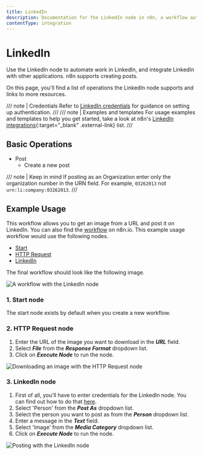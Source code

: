 ```yaml
---
title: LinkedIn
description: Documentation for the LinkedIn node in n8n, a workflow automation platform. Includes details of operations and configuration, and links to examples and credentials information.
contentType: integration
---
```


# LinkedIn

Use the LinkedIn node to automate work in LinkedIn, and integrate LinkedIn with other applications. n8n supports creating posts.

On this page, you'll find a list of operations the LinkedIn node supports and links to more resources.

/// note | Credentials
Refer to [LinkedIn credentials](/integrations/builtin/credentials/linkedIn/) for guidance on setting up authentication. 
///
/// note | Examples and templates
For usage examples and templates to help you get started, take a look at n8n's [LinkedIn integrations](https://n8n.io/integrations/linkedin/){:target="_blank" .external-link} list.
///

## Basic Operations

* Post
    * Create a new post

/// note | Keep in mind
If posting as an Organization enter only the organization number in the URN field. For example, `03262013` not `urn:li:company:03262013`.
///

## Example Usage

This workflow allows you to get an image from a URL and post it on LinkedIn. You can also find the [workflow](https://n8n.io/workflows/681) on n8n.io. This example usage workflow would use the following nodes.
- [Start](/integrations/builtin/core-nodes/n8n-nodes-base.start/)
- [HTTP Request](/integrations/builtin/core-nodes/n8n-nodes-base.httprequest/)
- [LinkedIn]()

The final workflow should look like the following image.

![A workflow with the LinkedIn node](/_images/integrations/builtin/app-nodes/linkedin/workflow.png)

### 1. Start node

The start node exists by default when you create a new workflow.

### 2. HTTP Request node

1. Enter the URL of the image you want to download in the ***URL*** field.
2. Select ***File*** from the ***Response Format*** dropdown list.
3. Click on ***Execute Node*** to run the node.

![Downloading an image with the HTTP Request node](/_images/integrations/builtin/app-nodes/linkedin/httprequest_node.png)

### 3. LinkedIn node

1. First of all, you'll have to enter credentials for the LinkedIn node. You can find out how to do that [here](/integrations/builtin/credentials/linkedin/).
2. Select 'Person' from the ***Post As*** dropdown list.
3. Select the person you want to post as from the ***Person*** dropdown list.
4. Enter a message in the ***Text*** field.
5. Select 'Image' from the ***Media Category*** dropdown list.
6. Click on ***Execute Node*** to run the node.

![Posting with the LinkedIn node](/_images/integrations/builtin/app-nodes/linkedin/linkedin_node.png)





